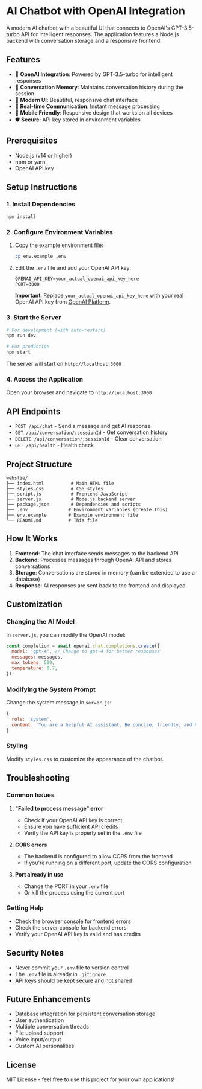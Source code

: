 # AI Chatbot with OpenAI Integration

A modern AI chatbot with a beautiful UI that connects to OpenAI's GPT-3.5-turbo API for intelligent responses. The application features a Node.js backend with conversation storage and a responsive frontend.

## Features

- 🤖 **OpenAI Integration**: Powered by GPT-3.5-turbo for intelligent responses
- 💬 **Conversation Memory**: Maintains conversation history during the session
- 🎨 **Modern UI**: Beautiful, responsive chat interface
- 🔄 **Real-time Communication**: Instant message processing
- 📱 **Mobile Friendly**: Responsive design that works on all devices
- 🛡️ **Secure**: API key stored in environment variables

## Prerequisites

- Node.js (v14 or higher)
- npm or yarn
- OpenAI API key

## Setup Instructions

### 1. Install Dependencies

```bash
npm install
```

### 2. Configure Environment Variables

1. Copy the example environment file:
   ```bash
   cp env.example .env
   ```

2. Edit the `.env` file and add your OpenAI API key:
   ```
   OPENAI_API_KEY=your_actual_openai_api_key_here
   PORT=3000
   ```

   **Important**: Replace `your_actual_openai_api_key_here` with your real OpenAI API key from [OpenAI Platform](https://platform.openai.com/api-keys).

### 3. Start the Server

```bash
# For development (with auto-restart)
npm run dev

# For production
npm start
```

The server will start on `http://localhost:3000`

### 4. Access the Application

Open your browser and navigate to `http://localhost:3000`

## API Endpoints

- `POST /api/chat` - Send a message and get AI response
- `GET /api/conversation/:sessionId` - Get conversation history
- `DELETE /api/conversation/:sessionId` - Clear conversation
- `GET /api/health` - Health check

## Project Structure

```
webstie/
├── index.html          # Main HTML file
├── styles.css          # CSS styles
├── script.js           # Frontend JavaScript
├── server.js           # Node.js backend server
├── package.json        # Dependencies and scripts
├── .env               # Environment variables (create this)
├── env.example        # Example environment file
└── README.md          # This file
```

## How It Works

1. **Frontend**: The chat interface sends messages to the backend API
2. **Backend**: Processes messages through OpenAI API and stores conversations
3. **Storage**: Conversations are stored in memory (can be extended to use a database)
4. **Response**: AI responses are sent back to the frontend and displayed

## Customization

### Changing the AI Model

In `server.js`, you can modify the OpenAI model:

```javascript
const completion = await openai.chat.completions.create({
  model: 'gpt-4', // Change to gpt-4 for better responses
  messages: messages,
  max_tokens: 500,
  temperature: 0.7,
});
```

### Modifying the System Prompt

Change the system message in `server.js`:

```javascript
{
  role: 'system',
  content: 'You are a helpful AI assistant. Be concise, friendly, and helpful in your responses.'
}
```

### Styling

Modify `styles.css` to customize the appearance of the chatbot.

## Troubleshooting

### Common Issues

1. **"Failed to process message" error**
   - Check if your OpenAI API key is correct
   - Ensure you have sufficient API credits
   - Verify the API key is properly set in the `.env` file

2. **CORS errors**
   - The backend is configured to allow CORS from the frontend
   - If you're running on a different port, update the CORS configuration

3. **Port already in use**
   - Change the PORT in your `.env` file
   - Or kill the process using the current port

### Getting Help

- Check the browser console for frontend errors
- Check the server console for backend errors
- Verify your OpenAI API key is valid and has credits

## Security Notes

- Never commit your `.env` file to version control
- The `.env` file is already in `.gitignore`
- API keys should be kept secure and not shared

## Future Enhancements

- Database integration for persistent conversation storage
- User authentication
- Multiple conversation threads
- File upload support
- Voice input/output
- Custom AI personalities

## License

MIT License - feel free to use this project for your own applications!
